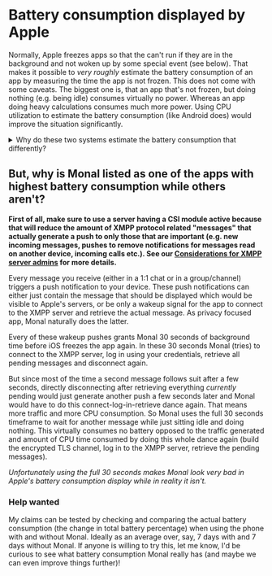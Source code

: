 # Battery consumption displayed by Apple

Normally, Apple freezes apps so that the can't run if they are in the background and not woken up by some special event (see below).
That makes it possible to *very roughly* estimate the battery consumption of an app by measuring the time the app is not frozen.
This does not come with some caveats. The biggest one is, that an app that's not frozen, but doing nothing (e.g. being idle) consumes virtually no power. Whereas an app doing heavy calculations consumes much more power.
Using CPU utilization to estimate the battery consumption (like Android does) would improve the situation significantly. 
<details>
<summary>Why do these two systems estimate the battery consumption that differently?</summary><br>
I think this is the case because both systems started very differently.<br>

On Apple's iOS apps initially weren't allowed to run in the background at all and Apple only gradually added some background modes like pushes that wake up the app or frequent update tasks. When virtually no background time is allowed for apps, estimating the battery consumption using just the time an app is running (wether idle or not), is just good enough.

On Android on the other hand, apps were initially allowed to run in the background for as long as they wanted and Google only gradually added more and more limitations (that's the reason Conversations, the XMPP client for Android has to show this "I'm running" notification on modern Android phones by the way).
Having everything run as often and as long as it wants (often just being idle and doing nothing) made the estimation of battery consumption using just the time an app was running much more inaccurate on Android. So Google tried to do a more sophisticated estimation based on the CPU utilization and other factors.

Nowadays both systems allow more or less the same amount of background time, but the battery estimation still stayed the same on iOS while ideally it should have been changed to match that of Android.

That said: estimating the battery consumption is hard and a really accurate estimate hast to based on more than just the CPU utilization or bandwidth of netowrk traffic generated etc. There is no perfect solution, even on Android it still is an *estimate*, not the real consumption.
</details>

## But, why is Monal listed as one of the apps with highest battery consumption while others aren't?

**First of all, make sure to use a server having a CSI module active because that will reduce the amount of XMPP protocol related "messages" that actually generate a push to only those that are important (e.g. new incoming messages, pushes to remove notifications for messages read on another device, incoming calls etc.). See our [Considerations for XMPP server admins](https://github.com/monal-im/Monal/wiki/Considerations-for-XMPP-server-admins) for more details.**

Every message you receive (either in a 1:1 chat or in a group/channel) triggers a push notification to your device.
These push notifications can either just contain the message that should be displayed which would be visible to Apple's servers, or be only a wakeup signal for the app to connect to the XMPP server and retrieve the actual message.
As privacy focused app, Monal naturally does the latter.

Every of these wakeup pushes grants Monal 30 seconds of background time before iOS freezes the app again. In these 30 seconds Monal (tries) to connect to the XMPP server, log in using your credentials, retrieve all pending messages and disconnect again.

But since most of the time a second message follows suit after a few seconds, directly disconnecting after retrieving everything *currently* pending would just generate another push a few seconds later and Monal would have to do this connect-log-in-retrieve dance again.
That means more traffic and more CPU consumption. So Monal uses the full 30 seconds timeframe to wait for another message while just sitting idle and doing nothing. This virtually consumes no battery opposed to the traffic generated and amount of CPU time consumed by doing this whole dance again (build the encrypted TLS channel, log in to the XMPP server, retrieve the pending messages).

*Unfortunately using the full 30 seconds makes Monal look very bad in Apple's battery consumption display while in reality it isn't.*

### Help wanted
My claims can be tested by checking and comparing the actual battery consumption (the change in total battery percentage) when using the phone with and without Monal. Ideally as an average over, say, 7 days with and 7 days without Monal.
If anyone is willing to try this, let me know, I'd be curious to see what battery consumption Monal really has (and maybe we can even improve things further)!